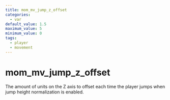 ```yaml
---
title: mom_mv_jump_z_offset
categories:
  - var
default_value: 1.5
maximum_value: 5
minimum_value: 0
tags:
  - player
  - movement
---
```


# mom_mv_jump_z_offset

The amount of units on the Z axis to offset each time the player jumps when jump height normalization is enabled.
